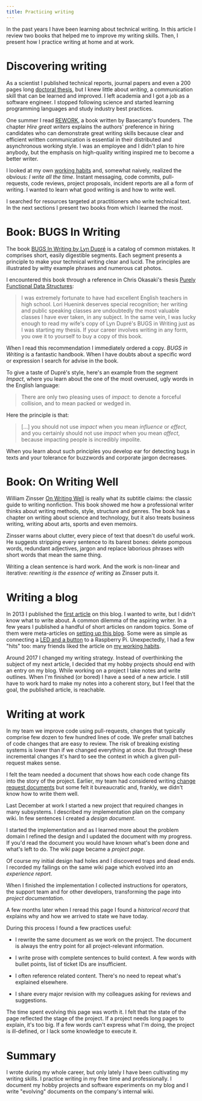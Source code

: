 ```yaml
---
title: Practicing writing
---
```


In the past years I have been learning about technical writing.  In this article
I review two books that helped me to improve my writing skills. Then, I present
how I practice writing at home and at work.

# Discovering writing

As a scientist I published technical reports, journal papers and even a 200
pages long [doctoral thesis][Thesis], but I knew little about _writing_, a
communication skill that can be learned and improved.  I left academia and I
got a job as a software engineer.  I stopped following science and started
learning programming languages and study industry best practices.

One summer I read [REWORK][Rework], a book written by Basecamp's founders.  The
chapter _Hire great writers_ explains the authors' preference in hiring
candidates who can demonstrate great writing skills because clear and efficient
written communication is essential in their distributed and asynchronous
working style.  I was an employee and I didn't plan to hire anybody, but the
emphasis on high-quality writing inspired me to become a better writer.

I looked at my own [working habits]({filename}2016-07-20-Working-habits.rst)
and, somewhat naively, realized the obvious: _I write all the time_.  Instant
messaging, code commits, pull-requests, code reviews, project proposals,
incident reports are all a form of writing.  I wanted to learn what good
writing is and how to write well.

I searched for resources targeted at  practitioners who write technical text.
In the next sections I present two books from which I learned the most.

# Book: BUGS In Writing

The book [BUGS In Writing by Lyn Dupré][BUGSinWriting] is a catalog of common
mistakes.  It comprises short, easily digestible segments.  Each segment
presents a principle to make your technical writing clear and lucid.  The
principles are illustrated by witty example phrases and numerous cat photos.

I encountered this book through a reference in Chris Okasaki's thesis [Purely
Functional Data Structures][OkasakiThesis]:

> I was extremely fortunate to have had excellent English teachers in high
> school. Lori Huenink deserves special recognition; her writing and public
> speaking classes are undoubtedly the most valuable classes I have ever taken,
> in any subject. In the same vein, I was lucky enough to read my wife's copy
> of Lyn Dupré's BUGS in Writing just as I was starting my thesis. If your
> career involves writing in any form, you owe it to yourself to buy a copy of
> this book.

When I read this recommendation I immediately ordered a copy.  _BUGS in
Writing_ is a fantastic handbook.  When I have doubts about a specific word or
expression I search for advise in the book.

To give a taste of Dupré's style, here's an example from the segment _Impact_,
where you learn about the one of the most overused, ugly words in the English
language:

> There are only two pleasing uses of _impact_: to denote a forceful collision,
> and to mean packed or wedged in.

Here the principle is that:

> [...] you should not use _impact_ when you mean _influence_ or _effect_, and
> you certainly should not use _impact_ when you mean _affect_, because
> impacting people is incredibly impolite.

When you learn about such principles you develop ear for detecting bugs in
texts and your tolerance for buzzwords and corporate jargon decreases.

# Book: On Writing Well

William Zinsser [On Writing Well][WritingWell] is really what its subtitle
claims: the classic guide to writing nonfiction.  This book showed me how a
professional writer thinks about writing methods, style, structure and genres.
The book has a chapter on writing about science and technology, but it also
treats business writing, writing about arts, sports and even memoirs.

Zinsser warns about clutter, every piece of text that doesn't do useful work.
He suggests stripping every sentence to its barest bones: delete pompous words,
redundant adjectives, jargon and replace laborious phrases with short words
that mean the same thing.

Writing a clean sentence is hard work.  And the work is non-linear and
iterative: _rewriting is the essence of writing_ as Zinsser puts it.

# Writing a blog

In 2013 I published the [first article][PostHello] on this blog. I wanted to
write, but I didn't know what to write about.  A common dilemma of the aspiring
writer.  In a few years I published a handful of short articles on random
topics.  Some of them were meta-articles on [setting up this
blog][PostPelican].  Some were as simple as connecting a [LED and a
button][PostLED] to a Raspberry Pi.  Unexpectedly, I had a few "hits" too: many
friends liked the article on [my working habits][PostWorkingHabits].

Around 2017 I changed my writing strategy.  Instead of overthinking the subject
of my next article, I decided that my hobby projects should end with an entry
on my blog.  While working on a project I take notes and write outlines.  When
I'm finished (or bored) I have a seed of a new article.  I still have to work
hard to make my notes into a coherent story, but I feel that the goal, the
published article, is reachable.

# Writing at work

In my team we improve code using pull-requests, changes that typically comprise
few dozen to few hundred lines of code.  We prefer small batches of code
changes that are easy to review.  The risk of breaking existing systems is
lower than if we changed everything at once.  But through these incremental
changes it's hard to see the context in which a given pull-request makes sense.

I felt the team needed a document that shows how each code change fits into the
story of the project.  Earlier, my team had considered writing [change request
documents][RFC] but some felt it bureaucratic and, frankly, we didn't know how to
write them well.

Last December at work I started a new project that required changes in many
subsystems.  I described my implementation plan on the company wiki.  In few
sentences I created a _design document_.

I started the implementation and as I learned more about the problem domain I
refined the design and I updated the document with my progress.  If you'd read
the document you would have known what's been done and what's left to do. The
wiki page became a _project page_.

Of course my initial design had holes and I discovered traps and dead ends.  I
recorded my failings on the same wiki page which evolved into an _experience
report_.

When I finished the implementation I collected instructions for operators, the
support team and for other developers, transforming the page into _project
documentation_.

A few months later when I reread this page I found a _historical record_ that
explains why and how we arrived to state we have today.

During this process I found a few practices useful:

* I rewrite the same document as we work on the project.  The document is
  always the entry point for all project-relevant information.

* I write prose with complete sentences to build context.  A few words with
  bullet points, list of ticket IDs are insufficient.

* I often reference related content.  There's no need to repeat what's
  explained elsewhere.

* I share every major revision with my colleagues asking for reviews and
  suggestions.

The time spent evolving this page was worth it.  I felt that the state of the
page reflected the stage of the project.  If a project needs long pages to
explain, it's too big.  If a few words can't express what I'm doing, the
project is ill-defined, or I lack some knowledge to execute it.

# Summary

I wrote during my whole career, but only lately I have been cultivating my
writing skills.  I practice writing in my free time and professionally.  I
document my hobby projects and software experiments on my blog and I write
"evolving" documents on the company's internal wiki.

[BUGSinWriting]: https://www.amazon.com/BUGS-Writing-Revised-Guide-Debugging/dp/020137921X
[OkasakiThesis]: https://www.cs.cmu.edu/~rwh/theses/okasaki.pdf
[PostHello]: {filename}2013-03-06-hello-world.rst
[PostLED]: {filename}2013-06-26-Led-and-button.rst
[PostPelican]: {filename}2013-03-08-Pelican.rst
[PostWorkingHabits]: {filename}2016-07-20-Working-habits.rst
[Rework]: https://basecamp.com/books/rework
[Thesis]: https://infoscience.epfl.ch/record/186309
[WritingWell]: https://www.amazon.com/Writing-Well-Classic-Guide-Nonfiction/dp/0060891548
[RFC]: https://en.wikipedia.org/wiki/Change_request
